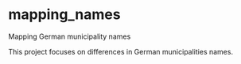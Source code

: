 # mapping_names
 Mapping German municipality names

This project focuses on differences in German municipalities names.